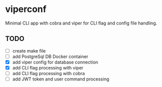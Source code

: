 # viperconf
Minimal CLI app with cobra and viper for CLI flag and config file handling.


## TODO

- [ ] create make file
- [ ] add PostgreSql DB Docker container 
- [x] add viper config for database connection 
- [x] add CLI flag processing with viper
- [ ] add CLI flag processing with cobra
- [ ] add JWT token and user command processing
